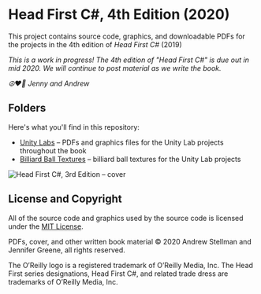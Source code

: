 # Head First C#, 4th Edition (2020)
This project contains source code, graphics, and downloadable PDFs for the projects in the 4th edition of *Head First C#* (2019)

_This is a work in progress! The 4th edition of "Head First C#" is due out in mid 2020. We will continue to post material as we write the book._

_☮️♥️👾 Jenny and Andrew_

## Folders
Here's what you'll find in this repository:
* [Unity Labs](Unity%20Labs) – PDFs and graphics files for the Unity Lab projects throughout the book
* [Billiard Ball Textures](Unity%20Labs/Billiard_Balls) – billiard ball textures for the Unity Lab projects

![Head First C#, 3rd Edition – cover](https://github.com/head-first-csharp/third-edition/raw/master/hfcsharp-3e-cover.png)

## License and Copyright

All of the source code and graphics used by the source code is licensed under the [MIT License](https://github.com/head-first-csharp/third-edition/blob/master/LICENSE).

PDFs, cover, and other written book material © 2020 Andrew Stellman and Jennifer Greene, all rights reserved.

The O’Reilly logo is a registered trademark of O’Reilly Media, Inc. The Head First series designations, Head First C#, and related trade dress are trademarks of O’Reilly Media, Inc.
